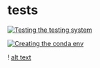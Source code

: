 # tests
[![Testing the testing system](https://github.com/PMBio/a/actions/workflows/env.yaml/badge.svg)](https://github.com/PMBio/a/actions/workflows/env.yaml)

[![Creating the conda env](https://github.com/PMBio/a/actions/workflows/testing_system.yaml/badge.svg)](https://github.com/PMBio/a/actions/workflows/testing_system.yaml)

! [alt text](a.png)